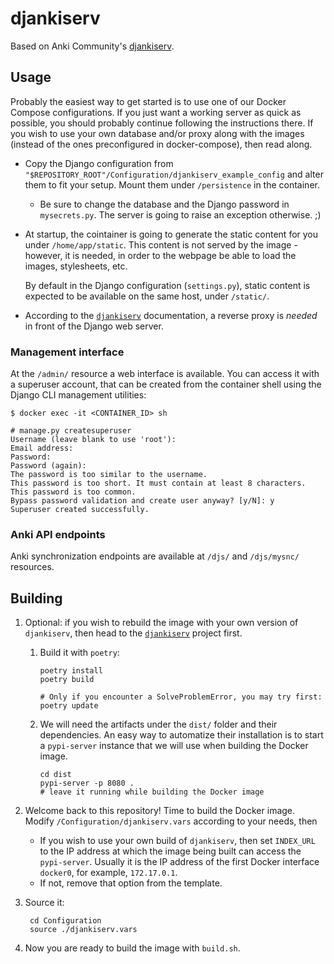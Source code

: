 # djankiserv

Based on Anki Community's [djankiserv](https://github.com/ankicommunity/djankiserv).

## Usage

Probably the easiest way to get started is to use one of our Docker Compose
configurations. If you just want a working server as quick as possible, you
should probably continue following the instructions there. If you wish to use
your own database and/or proxy along with the images (instead of the ones
preconfigured in docker-compose), then read along. 

* Copy the Django configuration from
  `"$REPOSITORY_ROOT"/Configuration/djankiserv_example_config` and alter them to
  fit your setup. Mount them under `/persistence` in the container. 

  * Be sure to change the database and the Django password in `mysecrets.py`. The
    server is going to raise an exception otherwise. ;)

* At startup, the cointainer is going to generate the static content for you under
  `/home/app/static`. This content is not served by the image - however, it is
  needed, in order to the webpage be able to load the images, stylesheets, etc.

  By default in the Django configuration (`settings.py`), static content is
  expected to be available on the same host, under `/static/`. 

* According to the [`djankiserv`](https://github.com/ankicommunity/djankiserv)
  documentation, a reverse proxy is *needed* in front of the Django web server.

### Management interface

At the `/admin/` resource a web interface is available. You can access it with a
superuser account, that can be created from the container shell using the Django
CLI management utilities:

    $ docker exec -it <CONTAINER_ID> sh

    # manage.py createsuperuser
    Username (leave blank to use 'root'): 
    Email address: 
    Password: 
    Password (again): 
    The password is too similar to the username.
    This password is too short. It must contain at least 8 characters.
    This password is too common.
    Bypass password validation and create user anyway? [y/N]: y
    Superuser created successfully.

  
### Anki API endpoints

Anki synchronization endpoints are available at `/djs/` and `/djs/mysnc/`
resources. 

## Building

1. Optional: if you wish to rebuild the image with your own version of
   `djankiserv`, then head to the
   [`djankiserv`](https://github.com/ankicommunity/djankiserv) project first.

    1. Build it with `poetry`:

        ```
        poetry install
        poetry build

        # Only if you encounter a SolveProblemError, you may try first:
        poetry update
        ```

    2. We will need the artifacts under the `dist/` folder and their dependencies. An easy way to automatize their installation is to start a `pypi-server` instance that we will use when building the Docker image.

        ```
        cd dist
        pypi-server -p 8080 .
        # leave it running while building the Docker image
        ```

2. Welcome back to this repository! Time to build the Docker image.
   Modify `/Configuration/djankiserv.vars` according to your needs, then 
   
    * If you wish to use your own build of `djankiserv`, then set `INDEX_URL` to the IP address at which the image being built can access the `pypi-server`. Usually it is the IP address of the first Docker interface `docker0`, for example, `172.17.0.1`.
    * If not, remove that option from the template.


3. Source it:

   ```
    cd Configuration
    source ./djankiserv.vars
   ```

3. Now you are ready to build the image with `build.sh`.
